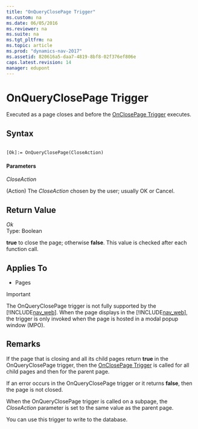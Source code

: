 ```yaml
---
title: "OnQueryClosePage Trigger"
ms.custom: na
ms.date: 06/05/2016
ms.reviewer: na
ms.suite: na
ms.tgt_pltfrm: na
ms.topic: article
ms.prod: "dynamics-nav-2017"
ms.assetid: 820616a5-daa7-4819-8bf8-02f376ef806e
caps.latest.revision: 14
manager: edupont
---
```

# OnQueryClosePage Trigger
Executed as a page closes and before the [OnClosePage Trigger](OnClosePage-Trigger.md) executes.  
  
## Syntax  
  
```  
  
[Ok]:= OnQueryClosePage(CloseAction)  
```  
  
#### Parameters  
 *CloseAction*  
  
 \(Action\) The *CloseAction* chosen by the user; usually OK or Cancel.  
  
## Return Value  
 *Ok*  
 Type: Boolean  
  
 **true** to close the page; otherwise **false**. This value is checked after each function call.  
  
## Applies To  
  
-   Pages  
  
> [!IMPORTANT]  
>  The OnQueryClosePage trigger is not fully supported by the [!INCLUDE[nav_web](includes/nav_web_md.md)]. When the page displays in the [!INCLUDE[nav_web](includes/nav_web_md.md)], the trigger is only invoked when the page is hosted in a modal popup window \(MPO\).  
  
## Remarks  
 If the page that is closing and all its child pages return **true** in the OnQueryClosePage trigger, then the [OnClosePage Trigger](OnClosePage-Trigger.md) is called for all child pages and then for the parent page.  
  
 If an error occurs in the OnQueryClosePage trigger or it returns **false**, then the page is not closed.  
  
 When the OnQueryClosePage trigger is called on a subpage, the *CloseAction* parameter is set to the same value as the parent page.  
  
 You can use this trigger to write to the database.